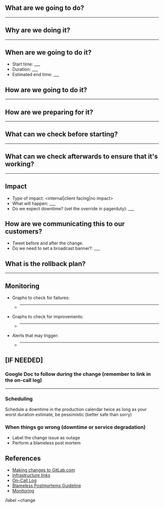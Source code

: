 ## What are we going to do?
___

## Why are we doing it?
___

## When are we going to do it?

* Start time: ___
* Duration: ___
* Estimated end time: ___

## How are we going to do it?
___

## How are we preparing for it?
___

## What can we check before starting?
___

## What can we check afterwards to ensure that it's working?
___

## Impact

* Type of impact: <internal|client facing|no impact>
* What will happen: ___
* Do we expect downtime? (set the override in pagerduty): ___

## How are we communicating this to our customers?

* Tweet before and after the change.
* Do we need to set a broadcast banner?: ___

## What is the rollback plan?
___

## Monitoring

* Graphs to check for failures:
  * ___
* Graphs to check for improvements:
  * ___
* Alerts that may trigger:
  * ___

## [IF NEEDED]

### Google Doc to follow during the change (remember to link in the on-call log)
___

### Scheduling

Schedule a downtime in the production calendar twice as long as your worst duration estimate, be pessimistic (better safe than sorry)

### When things go wrong (downtime or service degradation)

* Label the change issue as outage
* Perform a blameless post mortem

## References

* [Making changes to GitLab.com](https://about.gitlab.com/handbook/infrastructure/#making-changes-to-gitlabcom)
* [Infrastructure links](https://about.gitlab.com/handbook/infrastructure/#common-links)
* [On-Call Log](https://docs.google.com/document/d/1nWDqjzBwzYecn9Dcl4hy1s4MLng_uMq-8yGRMxtgK6M/edit#)
* [Blameless Postmortems Guideline](https://about.gitlab.com/handbook/infrastructure/#postmortems)
* [Monitoring](http://monitor.gitlab.net)

/label ~change

